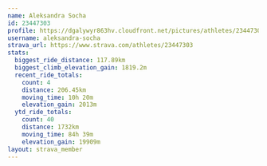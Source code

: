 ```yaml
---
name: Aleksandra Socha
id: 23447303
profile: https://dgalywyr863hv.cloudfront.net/pictures/athletes/23447303/14745546/4/large.jpg
username: aleksandra-socha
strava_url: https://www.strava.com/athletes/23447303
stats:
  biggest_ride_distance: 117.89km
  biggest_climb_elevation_gain: 1819.2m
  recent_ride_totals:
    count: 4
    distance: 206.45km
    moving_time: 10h 20m
    elevation_gain: 2013m
  ytd_ride_totals:
    count: 40
    distance: 1732km
    moving_time: 84h 39m
    elevation_gain: 19909m
layout: strava_member
--- 
```

